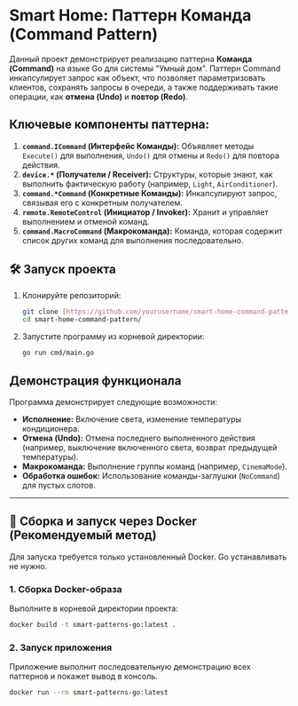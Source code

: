 #  Smart Home: Паттерн Команда (Command Pattern)

Данный проект демонстрирует реализацию паттерна **Команда (Command)** на языке Go для системы "Умный дом". Паттерн Command инкапсулирует запрос как объект, что позволяет параметризовать клиентов, сохранять запросы в очереди, а также поддерживать такие операции, как **отмена (Undo)** и **повтор (Redo)**.

##  Ключевые компоненты паттерна:

1.  **`command.ICommand` (Интерфейс Команды):** Объявляет методы `Execute()` для выполнения, `Undo()` для отмены и `Redo()` для повтора действия.
2.  **`device.*` (Получатели / Receiver):** Структуры, которые знают, как выполнить фактическую работу (например, `Light`, `AirConditioner`).
3.  **`command.*Command` (Конкретные Команды):** Инкапсулируют запрос, связывая его с конкретным получателем.
4.  **`remote.RemoteControl` (Инициатор / Invoker):** Хранит и управляет выполнением и отменой команд.
5.  **`command.MacroCommand` (Макрокоманда):** Команда, которая содержит список других команд для выполнения последовательно.

## 🛠️ Запуск проекта

1.  Клонируйте репозиторий:
    ```bash
    git clone [https://github.com/yourusername/smart-home-command-pattern.git](https://github.com/yourusername/smart-home-command-pattern.git)
    cd smart-home-command-pattern/
    ```
2.  Запустите программу из корневой директории:
    ```bash
    go run cmd/main.go
    ```

##  Демонстрация функционала

Программа демонстрирует следующие возможности:

* **Исполнение:** Включение света, изменение температуры кондиционера.
* **Отмена (Undo):** Отмена последнего выполненного действия (например, выключение включенного света, возврат предыдущей температуры).
* **Макрокоманда:** Выполнение группы команд (например, `CinemaMode`).
* **Обработка ошибок:** Использование команды-заглушки (`NoCommand`) для пустых слотов.

---



## 🐳 Сборка и запуск через Docker (Рекомендуемый метод)

Для запуска требуется только установленный Docker. Go устанавливать не нужно.

### 1. Сборка Docker-образа

Выполните в корневой директории проекта:

``` bash
docker build -t smart-patterns-go:latest .
```
### 2. Запуск приложения
Приложение выполнит последовательную демонстрацию всех паттернов и покажет вывод в консоль.

``` Bash
docker run --rm smart-patterns-go:latest
```
